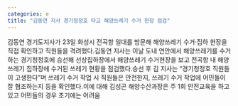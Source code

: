 ```yaml
---
categories: e
title: "김동연 지사 경기청정호 타고 해양쓰레기 수거 현장 점검"
---
```

김동연 경기도지사가 23일 화성시 전곡항 일대를 방문해 해양쓰레기 수거·집하 현장을 직접 확인하고 직원들을 격려했다.김동연 지사는 이날 도내 연안에서 해양쓰레기를 수거하는 경기청정호에 승선해 선상집하장에서 해양쓰레기 수거현장을 보고 전곡항 내 해양쓰레기 집하장에 수거된 쓰레기 현황을 점검했다.승선 후 김 지사는 “경기청정호 직원들이 고생한다”며 쓰레기 수거 작업 시 직원들은 안전한지, 쓰레기 수거 작업에 어민들이 잘 협조하는지 등을 확인했다.이에 대해 김성곤 해양수산과장은 주 1회 안전교육을 하고 있고 어민들의 경우 초기에는 어려움